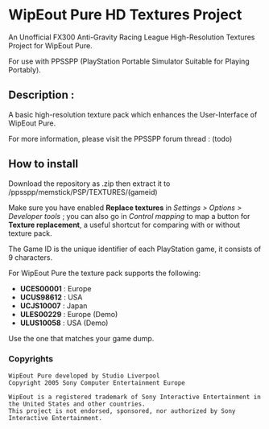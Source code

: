 # WipEout Pure HD Textures Project
An Unofficial FX300 Anti-Gravity Racing League High-Resolution Textures Project for WipEout Pure.

For use with PPSSPP (PlayStation Portable Simulator Suitable for Playing Portably).
## Description :
A basic high-resolution texture pack which enhances the User-Interface of WipEout Pure.

For more information, please visit the PPSSPP forum thread : (todo)

## How to install
Download the repository as .zip then extract it to /ppsspp/memstick/PSP/TEXTURES/(gameid)

Make sure you have enabled **Replace textures** in *Settings > Options > Developer tools* ; you can also go in *Control mapping* to map a button for **Texture replacement**, a useful shortcut for comparing with or without texture pack.

The Game ID is the unique identifier of each PlayStation game, it consists of 9 characters.

For WipEout Pure the texture pack supports the following:

- **UCES00001** : Europe
- **UCUS98612** : USA
- **UCJS10007** : Japan
- **ULES00229** : Europe (Demo)
- **ULUS10058** : USA (Demo)


Use the one that matches your game dump.

### Copyrights
```
WipEout Pure developed by Studio Liverpool
Copyright 2005 Sony Computer Entertainment Europe
```
```
WipEout is a registered trademark of Sony Interactive Entertainment in the United States and other countries.
This project is not endorsed, sponsored, nor authorized by Sony Interactive Entertainment.
```

